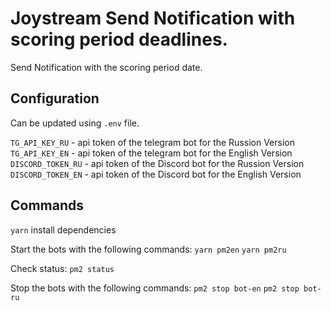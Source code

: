 # Joystream Send Notification with scoring period deadlines.

Send Notification with the scoring period date.

## Configuration

Can be updated using `.env` file.

`TG_API_KEY_RU` - api token of the telegram bot for the Russion Version
`TG_API_KEY_EN` - api token of the telegram bot for the English Version
`DISCORD_TOKEN_RU` - api token of the Discord bot for the Russion Version
`DISCORD_TOKEN_EN` - api token of the Discord bot for the English Version

## Commands

`yarn` install dependencies

Start the bots with the following commands:
`yarn pm2en`
`yarn pm2ru`

Check status:
`pm2 status`

Stop the bots with the following commands:
`pm2 stop bot-en` 
`pm2 stop bot-ru` 